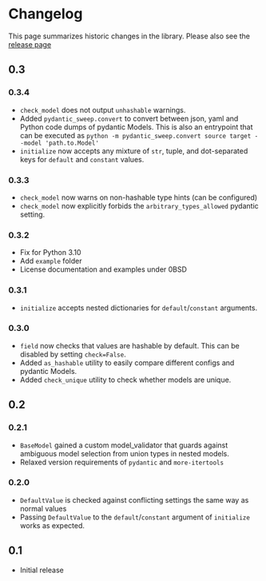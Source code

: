 # Changelog

This page summarizes historic changes in the library. Please also see the
[release page](https://github.com/befelix/pydantic_sweep/releases)

## 0.3

### 0.3.4
- `check_model` does not output `unhashable` warnings.
- Added `pydantic_sweep.convert` to convert between json, yaml and Python code
  dumps of pydantic Models. This is also an entrypoint that can be executed as
  `python -m pydantic_sweep.convert source target --model 'path.to.Model'`
- `initialize` now accepts any mixture of `str`, tuple, and dot-separated keys for
  `default` and `constant` values.

### 0.3.3
- `check_model` now warns on non-hashable type hints (can be configured)
- `check_model` now explicitly forbids the `arbitrary_types_allowed` pydantic setting.

### 0.3.2

- Fix for Python 3.10
- Add `example` folder
- License documentation and examples under 0BSD

### 0.3.1

- `initialize` accepts nested dictionaries for `default`/`constant` arguments.

### 0.3.0

- `field` now checks that values are hashable by default. This can be disabled by 
  setting `check=False`.
- Added `as_hashable` utility to easily compare different configs and pydantic Models.
- Added `check_unique` utility to check whether models are unique.

## 0.2

### 0.2.1
- `BaseModel` gained a custom model_validator that guards against ambiguous model
  selection from union types in nested models.
- Relaxed version requirements of `pydantic` and `more-itertools`

### 0.2.0

- `DefaultValue` is checked against conflicting settings the same way as normal values
- Passing `DefaultValue` to the `default`/`constant` argument of `initialize` works as
  expected.

## 0.1

- Initial release
